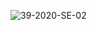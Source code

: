![39-2020-SE-02](https://github.com/hrisi14/OS-tasks/assets/117001358/24e8af92-98b0-4c09-9267-e872f5d35a2d)
